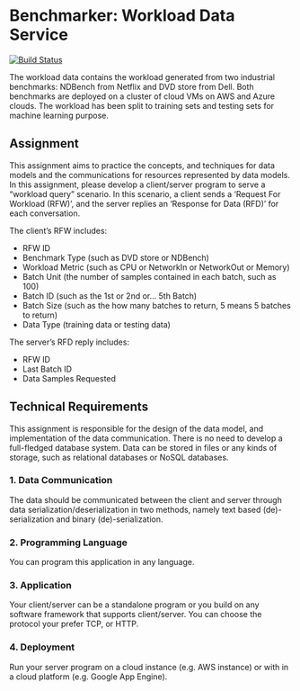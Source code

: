 # Benchmarker: Workload Data Service

[![Build Status](https://dev.azure.com/sfratt/Benchmarker/_apis/build/status/sfratt.benchmarker?branchName=main)](https://dev.azure.com/sfratt/Benchmarker/_build/latest?definitionId=15&branchName=main)

The workload data contains the workload generated from two industrial benchmarks: NDBench from Netflix and DVD store from Dell. Both benchmarks are deployed on a cluster of cloud VMs on AWS and Azure clouds. The workload has been split to training sets and testing sets for machine learning purpose.

## Assignment

This assignment aims to practice the concepts, and techniques for data models and the communications for resources represented by data models. In this assignment, please develop a client/server program to serve a “workload query” scenario. In this scenario, a client sends a ‘Request For Workload (RFW)’, and the server replies an ‘Response for Data (RFD)’ for each conversation.

The client’s RFW includes:
* RFW ID
* Benchmark Type (such as DVD store or NDBench)
* Workload Metric (such as CPU or NetworkIn or NetworkOut or Memory)
* Batch Unit (the number of samples contained in each batch, such as 100)
* Batch ID (such as the 1st or 2nd or... 5th Batch)
* Batch Size (such as the how many batches to return, 5 means 5 batches to return)
* Data Type (training data or testing data)

The server’s RFD reply includes:
* RFW ID
* Last Batch ID
* Data Samples Requested

## Technical Requirements

This assignment is responsible for the design of the data model, and implementation of the data communication. There is no need to develop a full-fledged database system. Data can be stored in files or any kinds of storage, such as relational databases or NoSQL databases.

### 1. Data Communication

The data should be communicated between the client and server through data serialization/deserialization in two methods, namely text based (de)-serialization and binary (de)-serialization.

### 2. Programming Language

You can program this application in any language.

### 3. Application

Your client/server can be a standalone program or you build on any software framework that supports client/server. You can choose the protocol your prefer TCP, or HTTP.

### 4. Deployment

Run your server program on a cloud instance (e.g. AWS instance) or with in a cloud platform (e.g. Google App Engine).